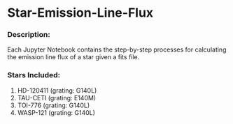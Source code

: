 # Star-Emission-Line-Flux

### Description:
Each Jupyter Notebook contains the step-by-step processes for calculating the emission line flux of a star given a fits file. 

### Stars Included:
1. HD-120411 (grating: G140L)
2. TAU-CETI (grating: E140M)
3. TOI-776 (grating: G140L)
4. WASP-121 (grating: G140L)
   
